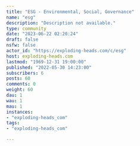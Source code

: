 ```yaml
---
title: "ESG - Environmental, Social, Governance" 
name: "esg"
description: "Description not available."
type: community
date: "2023-06-22 02:20:24"
draft: false
nsfw: false
actor_id: "https://exploding-heads.com/c/esg"
host: exploding-heads.com
lastmod: "1969-12-31 19:00:00"
published: "2022-05-30 14:23:00"
subscribers: 6
posts: 60
comments: 0
weight: 60
dau: 1
wau: 1
mau: 1
instances:
- "exploding-heads_com"
tags: 
- "exploding-heads_com"

---
```

